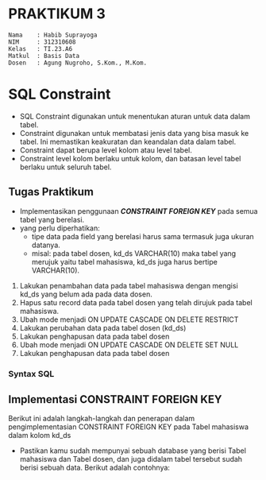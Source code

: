 # PRAKTIKUM 3

```
Nama    : Habib Suprayoga
NIM     : 312310608
Kelas   : TI.23.A6
Matkul  : Basis Data
Dosen   : Agung Nugroho, S.Kom., M.Kom.
```

# **SQL Constraint**

- SQL Constraint digunakan untuk menentukan aturan untuk data dalam tabel.
- Constraint digunakan untuk membatasi jenis data yang bisa masuk ke tabel. Ini memastikan keakuratan dan keandalan data dalam tabel.
- Constraint dapat berupa level kolom atau level tabel.
- Constraint level kolom berlaku untuk kolom, dan batasan level tabel berlaku untuk seluruh tabel.

## **Tugas Praktikum**

- Implementasikan penggunaan **_CONSTRAINT FOREIGN KEY_** pada semua tabel yang berelasi.
- yang perlu diperhatikan:
  - tipe data pada field yang berelasi harus sama termasuk juga ukuran datanya.
  - misal: pada tabel dosen, kd_ds VARCHAR(10) maka tabel yang merujuk yaitu tabel mahasiswa, kd_ds juga harus bertipe VARCHAR(10).

1. Lakukan penambahan data pada tabel mahasiswa dengan mengisi kd_ds yang belum ada pada data dosen.
2. Hapus satu record data pada tabel dosen yang telah dirujuk pada tabel mahasiswa.
3. Ubah mode menjadi ON UPDATE CASCADE ON DELETE RESTRICT
4. Lakukan perubahan data pada tabel dosen (kd_ds)
5. Lakukan penghapusan data pada tabel dosen
6. Ubah mode menjadi ON UPDATE CASCADE ON DELETE SET NULL
7. Lakukan penghapusan data pada tabel dosen
   
### Syntax SQL
## Implementasi CONSTRAINT FOREIGN KEY
Berikut ini adalah langkah-langkah dan penerapan dalam pengimplementasian CONSTRAINT FOREIGN KEY pada Tabel mahasiswa dalam kolom kd_ds

* Pastikan kamu sudah mempunyai sebuah database yang berisi Tabel mahasiswa dan Tabel dosen, dan juga didalam tabel tersebut sudah berisi sebuah data. Berikut adalah contohnya:
